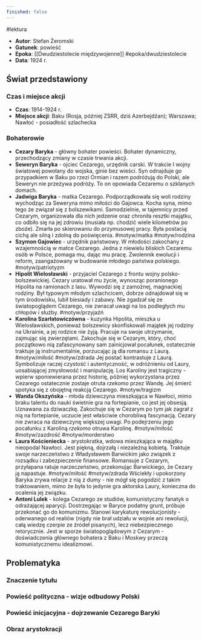 ```yaml
---
finished: false
---
```

#lektura 
- **Autor**: Stefan Żeromski
- **Gatunek**: powieść
- **Epoka**: [[Dwudziestolecie międzywojenne]] #epoka/dwudziestolecie 
- **Data**: 1924 r.

## Świat przedstawiony
### Czas i miejsce akcji
- **Czas**: 1914-1924 r.
- **Miejsce akcji**: Baku (Rosja, później ZSRR, dziś Azerbejdżan); Warszawa; Nawłoć - posiadłość szlachecka
### Bohaterowie
- **Cezary Baryka** - główny bohater powieści. Bohater dynamiczny, przechodzący zmiany w czasie trwania akcji. 
- **Seweryn Baryka** - ojciec Cezarego, urzędnik carski. W trakcie I wojny światowej powołany do wojska, ginie bez wieści. Syn odnajduje go przypadkiem w Baku po rzezi Ormian i razem podróżują do Polski, ale Seweryn nie przeżywa podróży. To on opowiada Cezaremu o szklanych domach.
- **Jadwiga Baryka** - matka Cezarego. Podporządkowała się woli rodziny wychodząc za Seweryna mimo miłości do Gajowca. Kocha syna, mimo tego że związał się z bolszewikami. Samodzielnie, w tajemnicy przed Cezarym, organizowała dla nich jedzenie oraz chroniła resztki majątku, co odbiło się na jej zdrowiu (musiała np. chodzić wiele kilometrów po zboże). Zmarła po skierowaniu do przymusowej pracy. Była postacią cichą ale silną i zdolną do poświęcenia. #motyw/matka #motyw/rodzina
- **Szymon Gajowiec** - urzędnik państwowy. W młodości zakochany z wzajemnością w matce Cezarego. Jedna z niewielu bliskich Cezaremu osób w Polsce, pomaga mu, dając mu pracę. Zwolennik ewolucji i reform, zaangażowany w budowanie młodego państwa polskiego. #motyw/patriotyzm 
- **Hipolit Wielosławski** - przyjaciel Cezarego z frontu wojny polsko-bolszewickiej. Cezary uratował mu życie, wynosząc poranionego Hipolita na ramionach z lasu. Wywodzi się z zamożnej, magnackiej rodziny. Był typowym młodym szlachcicem, dobrze odnajdował się w tym środowisku, lubił biesiady i zabawy. Nie zgadzał się ze światopoglądem Cezarego, nie zwracał uwagi na los podległych mu chłopów i służby. #motyw/przyjaźń
- **Karolina Szarłatowiczówna** - kuzynka Hipolita, mieszka u Wielosławskich, ponieważ bolszewicy skonfiskowali majątek jej rodziny na Ukrainie, a jej rodzice nie żyją. Pracuje na swoje utrzymanie, zajmując się zwierzętami. Zakochuje się w Cezarym, który, choć początkowo nią zafascynowany sam zainicjował pocałunek, ostatecznie traktuje ją instrumentalnie, porzucając ją dla romansu z Laurą. #motyw/miłość #motyw/zdrada 
  Jej postać kontrastuje z Laurą. Symbolizuje raczej czystość i autentyczność, w odróżnieniu od Laury, uosabiającej zmysłowość i manipulację. Los Karoliny jest tragiczny - wpierw sponiewierana przez historię, później wykorzystana przez Cezarego ostatecznie zostaje otruta *rzekomo* przez Wandę. Jej śmierć spotyka się z obojętną reakcją Cezarego. #motyw/tragizm
- **Wanda Okszyńska** - młoda dziewczyna mieszkająca w Nawłoci, mimo braku talentu do nauki świetnie gra na fortepianie, co jest jej obsesją. Uznawana za dziwaczkę. Zakochuje się w Cezarym po tym jak zagrał z nią na fortepianie, uczucie jest właściwie chorobliwą fascynacją. Cezary nie zwraca na dziewczynę większej uwagi. Po podejrzeniu jego pocałunku z Karoliną *rzekomo* otruwa Karolinę. #motyw/miłość #motyw/zazdrość #motyw/morderstwo
- **Laura Kościeniecka** - arystokratka, wdowa mieszkająca w majątku nieopodal Nawłoci. Jest piękną, dojrzałą i niezależną kobietą. Traktuje swoje narzeczeństwo z Władysławem Barwickim jako związek z rozsądku i zabezpieczenie finansowe. Romansuje z Cezarym, przyłapana ratuje narzeczeństwo, przekonując Barwickiego, że Cezary ją napastuje. #motyw/miłość #motyw/zdrada Wściekły i upokorzony Baryka zrywa relacje z nią z dumy - nie mógł się pogodzić z takim traktowaniem, mimo że była to jedynie gra aktorska Laury, konieczna do ocalenia jej związku.
- **Antoni Lulek** - kolega Cezarego ze studiów, komunistyczny fanatyk o odrażającej aparycji. Dostrzegając w Baryce podatny grunt, próbuje przekonać go do komunizmu. Stanowi karykaturę rewolucjonisty - oderwanego od realiów (nigdy nie brał udziału w wojnie ani rewolucji, całą wiedzę czerpie ze źródeł pisanych), lecz niebezpiecznego retorycznie. Jest w sporze światopoglądowym z Cezarym - doświadczenia głównego bohatera z Baku i Moskwy przeczą komunistycznemu idealizmowi. 

## Problematyka
### Znaczenie tytułu
### Powieść polityczna - wizje odbudowy Polski
### Powieść inicjacyjna - dojrzewanie Cezarego Baryki
### Obraz arystokracji